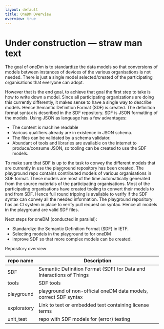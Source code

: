 ```yaml
---
layout: default
title: OneDM Overview
overview: true
---
```


# Under construction — straw man text

The goal of oneDm is to standardize the data models so that conversions of models between instances of devices of the various organisations is not needed. 
There is just a single model selected/created of the participating organisations that everyone can adopt.

However that is the end goal, to achieve that goal the first step to take is how to write down a model. Since all participating organizations are doing this currently differently, it makes sense to have a single way to describe models. Hence Semantic Definition Format (SDF) is created. The definition format syntax is described in the SDF repository.
SDF is JSON formatting of the models. Using JSON as language has a few
advantages:

- The content is machine readable
- Various qualifiers already are in existence in JSON schema.
- The files can be validated by a schema validator. 
- Abundant of tools and libraries are available on the internet to produce/consume JSON, so tooling can be created to use the SDF models.

To make sure that SDF is up to the task to convey the different models that are currently in use the playground repository has been created.
The playground repo contains contributed models of various organisations in SDF format. 
These models are most of the time automatically generated from the source materials of the participating organisations. 
Most of the participating organisations have created tooling to convert their models to and from SDF. 
Hence full round tripping is available to verify if the SDF syntax can convey all the needed information. 
The playground repository has an CI system in place to verify pull request on syntax. Hence all models in the playground are valid SDF files.

Next steps for oneDM (conducted in parallel):

- Standardize the Semantic Definition Format (SDF) in IETF. 
- Selecting models in the playground to for oneDM
- Improve SDF so that more complex models can be created.


Repository overview

| repo name          |  Description                                                         |
|--------------------|----------------------------------------------------------------------|
| SDF                | Semantic Definition Format (SDF) for Data and Interactions of Things |
| tools              | SDF tools                                                            |
| playground         | playground of non-official oneDM data models, correct SDF syntax     |
| exploratory        | Link to text or embedded text containing license terms               |
| unit_test          | repo with SDF models for (error) testing                             |
